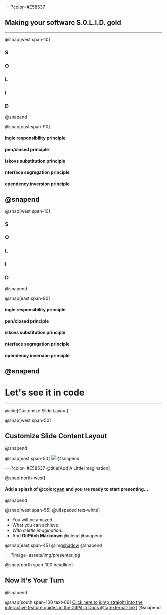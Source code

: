 ---?color=#E58537
## Making your software S.O.L.I.D. gold

---

@snap[west span-10]
### S
### O
### L
### I
### D
@snapend

@snap[east span-90]
#### ingle responsibility principle
#### pen/closed principle
#### iskovs substitution principle
#### nterface segregation principle
#### ependency inversion principle
@snapend
---

@snap[west span-10]
### **S**
### **O**
### L
### **I**   
### D
@snapend

@snap[east span-90]
#### ingle responsibility principle
#### pen/closed principle
#### iskovs substitution principle
#### nterface segregation principle
#### ependency inversion principle
@snapend
---

# Let's see it in code
---

@title[Customize Slide Layout]

@snap[west span-50]
## Customize Slide Content Layout
@snapend

@snap[east span-50]
![](assets/img/presentation.png)
@snapend

---?color=#E58537
@title[Add A Little Imagination]

@snap[north-west]
#### Add a splash of @color[cyan](**color**) and you are ready to start presenting...
@snapend

@snap[west span-55]
@ul[spaced text-white]
- You will be amazed
- What you can achieve
- *With a little imagination...*
- And **GitPitch Markdown**
@ulend
@snapend

@snap[east span-45]
@img[shadow](assets/img/conference.png)
@snapend

---?image=assets/img/presenter.jpg

@snap[north span-100 headline]
## Now It's Your Turn
@snapend

@snap[south span-100 text-06]
[Click here to jump straight into the interactive feature guides in the GitPitch Docs @fa[external-link]](https://gitpitch.com/docs/getting-started/tutorial/)
@snapend
